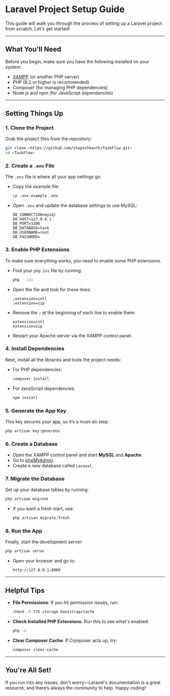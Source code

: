 # Laravel Project Setup Guide

This guide will walk you through the process of setting up a Laravel project from scratch. Let's get started!

---

## What You'll Need

Before you begin, make sure you have the following installed on your system:
- [XAMPP](https://www.apachefriends.org/download.html) (or another PHP server)
- PHP (8.2 or higher is recommended)
- Composer (for managing PHP dependencies)
- Node.js and npm (for JavaScript dependencies)

---

## Setting Things Up

### 1. Clone the Project
Grab the project files from the repository:
```bash
git clone <https://github.com/shapeshkanth/TaskFlow.git>
cd <TaskFlow>
```

### 2. Create a `.env` File
The `.env` file is where all your app settings go.
- Copy the example file:
  ```bash
  cp .env.example .env
  ```
- Open `.env` and update the database settings to use MySQL:
  ```plaintext
  DB_CONNECTION=mysql
  DB_HOST=127.0.0.1
  DB_PORT=3306
  DB_DATABASE=task
  DB_USERNAME=root
  DB_PASSWORD=
  ```

### 3. Enable PHP Extensions
To make sure everything works, you need to enable some PHP extensions.
- Find your `php.ini` file by running:
  ```bash
  php --ini
  ```
- Open the file and look for these lines:
  ```plaintext
  ;extension=intl
  ;extension=zip
  ```
- Remove the `;` at the beginning of each line to enable them:
  ```plaintext
  extension=intl
  extension=zip
  ```
- Restart your Apache server via the XAMPP control panel.

### 4. Install Dependencies
Next, install all the libraries and tools the project needs:
- For PHP dependencies:
  ```bash
  composer install
  ```
- For JavaScript dependencies:
  ```bash
  npm install
  ```

### 5. Generate the App Key
This key secures your app, so it’s a must-do step:
```bash
php artisan key:generate
```

### 6. Create a Database
- Open the XAMPP control panel and start **MySQL** and **Apache**.
- Go to [phpMyAdmin](http://localhost/phpmyadmin).
- Create a new database called `Laravel`.

### 7. Migrate the Database
Set up your database tables by running:
```bash
php artisan migrate
```
- If you want a fresh start, use:
  ```bash
  php artisan migrate:fresh
  ```

### 8. Run the App
Finally, start the development server:
```bash
php artisan serve
```
- Open your browser and go to:
  ```
  http://127.0.0.1:8000
  ```

---

## Helpful Tips

- **File Permissions**: If you hit permission issues, run:
  ```bash
  chmod -R 775 storage bootstrap/cache
  ```
- **Check Installed PHP Extensions**: Run this to see what's enabled:
  ```bash
  php -m
  ```
- **Clear Composer Cache**: If Composer acts up, try:
  ```bash
  composer clear-cache
  ```

---

## You're All Set!
If you run into any issues, don't worry—Laravel's documentation is a great resource, and there’s always the community to help. Happy coding!

